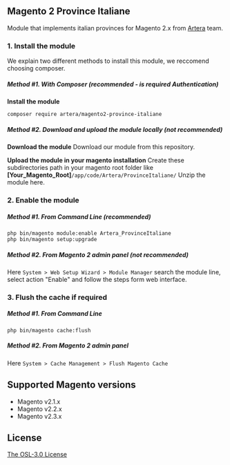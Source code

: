 ## Magento 2 Province Italiane
Module that implements italian provinces for Magento 2.x from [Artera](https://www.artera.it/) team.

### 1. Install the module
We explain two different methods to install this module, we reccomend choosing composer.

##### Method #1. With Composer (recommended - is required Authentication)

**Install the module**
```
composer require artera/magento2-province-italiane
```

##### Method #2. Download and upload the module locally (not recommended)

**Download the module**
Download our module from this repository.

**Upload the module in your magento installation**
Create these subdirectories path in your magento root folder like **[Your_Magento_Root]**`/app/code/Artera/ProvinceItaliane/`
Unzip the module here.


### 2. Enable the module

##### Method #1. From Command Line (recommended)

```
php bin/magento module:enable Artera_ProvinceItaliane
php bin/magento setup:upgrade
```

##### Method #2. From Magento 2 admin panel (not recommended)

Here `System > Web Setup Wizard > Module Manager` search the module line, select action "Enable" and follow the steps form web interface. 

### 3. Flush the cache if required 

##### Method #1. From Command Line

```
php bin/magento cache:flush
```

##### Method #2. From Magento 2 admin panel

Here `System > Cache Management > Flush Magento Cache`

## Supported Magento versions

- Magento v2.1.x
- Magento v2.2.x
- Magento v2.3.x


## License
[The OSL-3.0 License](http://opensource.org/licenses/OSL-3.0)

